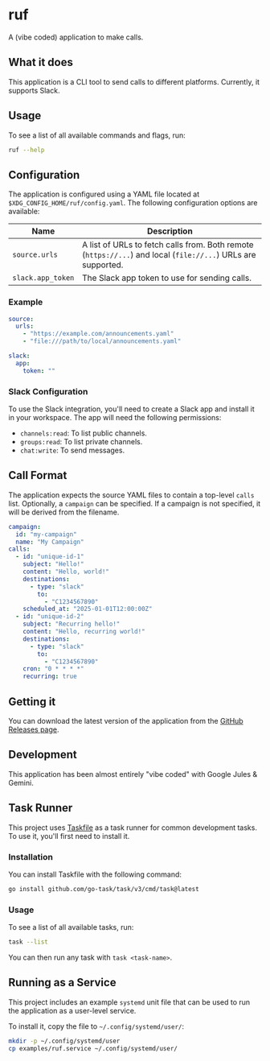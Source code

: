 # ruf

A (vibe coded) application to make calls.

## What it does

This application is a CLI tool to send calls to different platforms. Currently, it supports Slack.

## Usage

To see a list of all available commands and flags, run:

```bash
ruf --help
```

## Configuration

The application is configured using a YAML file located at `$XDG_CONFIG_HOME/ruf/config.yaml`. The following configuration options are available:

| Name | Description |
| --- | --- |
| `source.urls` | A list of URLs to fetch calls from. Both remote (`https://...`) and local (`file://...`) URLs are supported. |
| `slack.app_token` | The Slack app token to use for sending calls. |

### Example

```yaml
source:
  urls:
    - "https://example.com/announcements.yaml"
    - "file:///path/to/local/announcements.yaml"

slack:
  app:
    token: ""
```

### Slack Configuration

To use the Slack integration, you'll need to create a Slack app and install it in your workspace. The app will need the following permissions:

- `channels:read`: To list public channels.
- `groups:read`: To list private channels.
- `chat:write`: To send messages.

## Call Format

The application expects the source YAML files to contain a top-level `calls` list. Optionally, a `campaign` can be specified. If a campaign is not specified, it will be derived from the filename.

```yaml
campaign:
  id: "my-campaign"
  name: "My Campaign"
calls:
  - id: "unique-id-1"
    subject: "Hello!"
    content: "Hello, world!"
    destinations:
      - type: "slack"
        to:
          - "C1234567890"
    scheduled_at: "2025-01-01T12:00:00Z"
  - id: "unique-id-2"
    subject: "Recurring hello!"
    content: "Hello, recurring world!"
    destinations:
      - type: "slack"
        to:
          - "C1234567890"
    cron: "0 * * * *"
    recurring: true
```

## Getting it

You can download the latest version of the application from the [GitHub Releases page](https://github.com/andrewhowdencom/ruf/releases).

## Development

This application has been almost entirely "vibe coded" with Google Jules & Gemini.

## Task Runner

This project uses [Taskfile](https://taskfile.dev/) as a task runner for common development tasks. To use it, you'll first need to install it.

### Installation

You can install Taskfile with the following command:

```bash
go install github.com/go-task/task/v3/cmd/task@latest
```

### Usage

To see a list of all available tasks, run:

```bash
task --list
```

You can then run any task with `task <task-name>`.

## Running as a Service

This project includes an example `systemd` unit file that can be used to run the application as a user-level service.

To install it, copy the file to `~/.config/systemd/user/`:

```bash
mkdir -p ~/.config/systemd/user
cp examples/ruf.service ~/.config/systemd/user/
```
